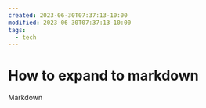 ```yaml
---
created: 2023-06-30T07:37:13-10:00
modified: 2023-06-30T07:37:13-10:00
tags:
  - tech
---
```


# How to expand to markdown

Markdown
